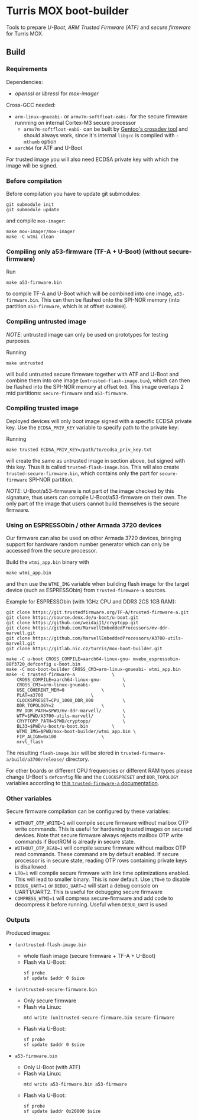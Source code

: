 # Turris MOX boot-builder

Tools to prepare *U-Boot*, *ARM Trusted Firmware (ATF)* and *secure firmware* for
Turris MOX.


## Build

### Requirements

Dependencies:
- *openssl* or *libressl* for *mox-imager*

Cross-GCC needed:
- `arm-linux-gnueabi-` or `armv7m-softfloat-eabi-` for the secure firmware
  runnning on internal Cortex-M3 secure processor
  - `armv7m-softfloat-eabi-` can be built by [Gentoo's crossdev tool](https://wiki.gentoo.org/wiki/Crossdev)
    and should always work, since it's internal `libgcc` is compiled with
    `-mthumb` option
- `aarch64` for ATF and U-Boot

For trusted image you will also need ECDSA private key with which the image will
be signed.


### Before compilation

Before compilation you have to update git submodules:

```
git submodule init
git submodule update
```

and compile `mox-imager`:

```
make mox-imager/mox-imager
make -C wtmi clean
```

### Compiling only a53-firmware (TF-A + U-Boot) (without secure-firmware)

Run

```
make a53-firmware.bin
```

to compile TF-A and U-Boot which will be combined into one image, `a53-firmware.bin`.
This can then be flashed onto the SPI-NOR memory (into partition `a53-firmware`, which
is at offset `0x20000`).


### Compiling untrusted image

*NOTE*: untrusted image can only be used on prototypes for testing purposes.

Running

```
make untrusted
```

will build untrusted secure firmware together with ATF and U-Boot and combine
them into one image (`untrusted-flash-image.bin`), which can then be flashed
into the SPI-NOR memory at offset `0x0`. This image overlaps 2 mtd partitions:
`secure-firmware` and `a53-firmware`.


### Compiling trusted image

Deployed devices will only boot image signed with a specific ECDSA private key.
Use the `ECDSA_PRIV_KEY` variable to specify path to the private key:

Running

```
make trusted ECDSA_PRIV_KEY=/path/to/ecdsa_priv_key.txt
```

will create the same as untrusted image in section above, but signed with this
key. Thus it is called `trusted-flash-image.bin`. This will also create
`trusted-secure-firmware.bin`, which contains only the part for
`secure-firmware` SPI-NOR partition.

*NOTE*: U-Boot/a53-firmware is not part of the image checked by this signature,
thus users can compile U-Boot/a53-firmware on their own. The only part of the
image that users cannot build themselves is the secure firmware.


### Using on ESPRESSObin / other Armada 3720 devices

Our firmware can also be used on other Armada 3720 devices, bringing support
for hardware random number generator which can only be accessed from the secure
processor.

Build the `wtmi_app.bin` binary with

```
make wtmi_app.bin
```

and then use the `WTMI_IMG` variable when building flash image for the target
device (such as ESPRESSObin) from `trusted-firmware-a` sources.

Example for ESPRESSObin (with 1GHz CPU and DDR3 2CS 1GB RAM):

```
git clone https://git.trustedfirmware.org/TF-A/trusted-firmware-a.git
git clone https://source.denx.de/u-boot/u-boot.git
git clone https://github.com/weidai11/cryptopp.git
git clone https://github.com/MarvellEmbeddedProcessors/mv-ddr-marvell.git
git clone https://github.com/MarvellEmbeddedProcessors/A3700-utils-marvell.git
git clone https://gitlab.nic.cz/turris/mox-boot-builder.git

make -C u-boot CROSS_COMPILE=aarch64-linux-gnu- mvebu_espressobin-88f3720_defconfig u-boot.bin
make -C mox-boot-builder CROSS_CM3=arm-linux-gnueabi- wtmi_app.bin
make -C trusted-firmware-a				\
	CROSS_COMPILE=aarch64-linux-gnu-		\
	CROSS_CM3=arm-linux-gnueabi-			\
	USE_COHERENT_MEM=0				\
	PLAT=a3700					\
	CLOCKSPRESET=CPU_1000_DDR_800			\
	DDR_TOPOLOGY=2					\
	MV_DDR_PATH=$PWD/mv-ddr-marvell/		\
	WTP=$PWD/A3700-utils-marvell/			\
	CRYPTOPP_PATH=$PWD/cryptopp/			\
	BL33=$PWD/u-boot/u-boot.bin			\
	WTMI_IMG=$PWD/mox-boot-builder/wtmi_app.bin	\
	FIP_ALIGN=0x100					\
	mrvl_flash
```

The resulting `flash-image.bin` will be stored in
`trusted-firmware-a/build/a3700/release/` directory.

For other boards or different CPU frequencies or different RAM types please
change U-Boot's `defconfig` file and the `CLOCKSPRESET` and `DDR_TOPOLOGY`
variables according to
[this `trusted-firmware-a` documentation](https://trustedfirmware-a.readthedocs.io/en/latest/plat/marvell/armada/build.html).

### Other variables

Secure firmware compilation can be configured by these variables:

- `WITHOUT_OTP_WRITE=1` will compile secure firmware without mailbox OTP write
  commands. This is useful for hardening trusted images on secured devices.
  Note that secure firmware always rejects mailbox OTP write commands if BootROM
  is already in secure state.
- `WITHOUT_OTP_READ=1` will compile secure firmware without mailbox OTP read
  commands. These command are by default enabled. If secure processor is in
  secure state, reading OTP rows containing private keys is disallowed.
- `LTO=1` will compile secure firmware with link time optimizations enabled. This
  will lead to smaller binary. This is now default. Use `LTO=0` to disable
- `DEBUG_UART=1` or `DEBUG_UART=2` will start a debug console on UART1/UART2.
  This is useful for debugging secure firmware
- `COMPRESS_WTMI=1` will compress secure-firmware and add code to decompress it
  before running. Useful when `DEBUG_UART` is used


### Outputs

Produced images:

- `(un)trusted-flash-image.bin`
    - whole flash image (secure firmware + TF-A + U-Boot)
    - Flash via U-Boot:
        ```
        sf probe
        sf update $addr 0 $size
        ```

- `(un)trusted-secure-firmware.bin`
    - Only secure firmware
    - Flash via Linux:
        ```
        mtd write (un)trusted-secure-firmware.bin secure-firmware
        ```
    - Flash via U-Boot:
        ```
        sf probe
        sf update $addr 0 $size
        ```

- `a53-firmware.bin`
    - Only U-Boot (with ATF)
    - Flash via Linux:
        ```
        mtd write a53-firmware.bin a53-firmware
        ```
    - Flash via U-Boot:
        ```
        sf probe
        sf update $addr 0x20000 $size
        ```
